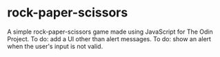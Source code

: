 # rock-paper-scissors
A simple rock-paper-scissors game made using JavaScript for The Odin Project. 
To do: add a UI other than alert messages.
To do: show an alert when the user's input is not valid.